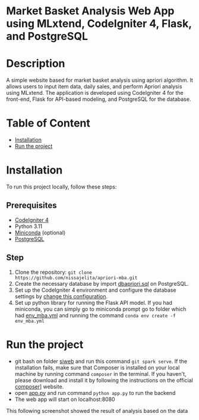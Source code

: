 # Market Basket Analysis Web App using MLxtend, CodeIgniter 4, Flask, and PostgreSQL

# Description
A simple website based for market basket analysis using apriori algorithm. It allows users to input item data, daily sales, and perform Apriori analysis using MLxtend. The application is developed using CodeIgniter 4 for the front-end, Flask for API-based modeling, and PostgreSQL for the database.

# Table of Content
  - [Installation](#installation)
  - [Run the project](#run-the-project)

# Installation
To run this project locally, follow these steps:
## Prerequisites
* [CodeIgniter 4](https://codeigniter4.github.io/CodeIgniter4/) 
* Python 3.11
* [Miniconda](https://docs.conda.io/en/latest/miniconda.html) (optional)
* [PostgreSQL](https://www.postgresql.org/)
  
## Step
1. Clone the repository: 
`git clone https://github.com/nissajelita/apriori-mba.git`
2. Create the necessary database by import [dbapriori.sql](/siweb/database/dbapriori.sql) on PostgreSQL.
4. Set up the CodeIgniter 4 environment and configure the database settings by [change this configuration](/siweb/env).
5. Set up python library for running the Flask API model. If you had miniconda, you can simply go to miniconda prompt go to folder which had [env_mba.yml](/env_mba.yml) and running the command `conda env create -f env_mba.yml`

# Run the project
* git bash on folder [siweb](/siweb) and run this command `git spark serve`. If the installation fails, make sure that Composer is installed on your local machine by running command `composer` in the terminal. If you haven't, please download and install it by following the instructions on the official [composer](https://getcomposer.org/download/)] website.
* open [app.py](/app.py) and run command `python app.py` to run the backend
* The web app will start on localhost:8080

This following screenshot showed the result of analysis based on the data

